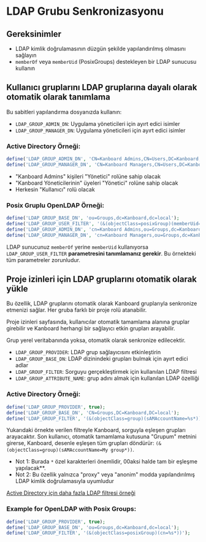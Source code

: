 LDAP Grubu Senkronizasyonu
==========================

Gereksinimler
------------

- LDAP kimlik doğrulamasının düzgün şekilde yapılandırılmış olmasını sağlayın
- `memberOf` veya `memberUid` (PosixGroups) destekleyen bir LDAP sunucusu kullanın

Kullanıcı gruplarını LDAP gruplarına dayalı olarak otomatik olarak tanımlama
----------------------------------------------------

Bu sabitleri yapılandırma dosyanızda kullanın:

- `LDAP_GROUP_ADMIN_DN`: Uygulama yöneticileri için ayırt edici isimler
- `LDAP_GROUP_MANAGER_DN`: Uygulama yöneticileri için ayırt edici isimler

### Active Directory Örneği:

```php
define('LDAP_GROUP_ADMIN_DN', 'CN=Kanboard Admins,CN=Users,DC=Kanboard,DC=local');
define('LDAP_GROUP_MANAGER_DN', 'CN=Kanboard Managers,CN=Users,DC=Kanboard,DC=local');
```

- "Kanboard Admins" kişileri "Yönetici" rolüne sahip olacak
- "Kanboard Yöneticilerinin" üyeleri "Yönetici" rolüne sahip olacak
- Herkesin "Kullanıcı" rolü olacak

### Posix Gruplu OpenLDAP Örneği:

```php
define('LDAP_GROUP_BASE_DN', 'ou=Groups,dc=Kanboard,dc=local');
define('LDAP_GROUP_USER_FILTER', '(&(objectClass=posixGroup)(memberUid=%s))');
define('LDAP_GROUP_ADMIN_DN', 'cn=Kanboard Admins,ou=Groups,dc=Kanboard,dc=local');
define('LDAP_GROUP_MANAGER_DN', 'cn=Kanboard Managers,ou=Groups,dc=Kanboard,dc=local');
```

LDAP sunucunuz `memberOf` yerine `memberUid` kullanıyorsa `LDAP_GROUP_USER_FILTER` **parametresini tanımlamanız gerekir**.
Bu örnekteki tüm parametreler zorunludur.

Proje izinleri için LDAP gruplarını otomatik olarak yükle
------------------------------------------------------

Bu özellik, LDAP gruplarını otomatik olarak Kanboard gruplarıyla senkronize etmenizi sağlar.
Her gruba farklı bir proje rolü atanabilir.

Proje izinleri sayfasında, kullanıcılar otomatik tamamlama alanına gruplar girebilir ve Kanboard herhangi bir sağlayıcı etkin grupları arayabilir.

Grup yerel veritabanında yoksa, otomatik olarak senkronize edilecektir.

- `LDAP_GROUP_PROVIDER`: LDAP grup sağlayıcısını etkinleştirin
- `LDAP_GROUP_BASE_DN`: LDAP dizinindeki grupları bulmak için ayırt edici adlar
- `LDAP_GROUP_FILTER`: Sorguyu gerçekleştirmek için kullanılan LDAP filtresi
- `LDAP_GROUP_ATTRIBUTE_NAME`: grup adını almak için kullanılan LDAP özelliği

### Active Directory Örneği:

```php
define('LDAP_GROUP_PROVIDER', true);
define('LDAP_GROUP_BASE_DN', 'CN=Groups,DC=Kanboard,DC=local');
define('LDAP_GROUP_FILTER', '(&(objectClass=group)(sAMAccountName=%s*))');
```

Yukarıdaki örnekte verilen filtreyle Kanboard, sorguyla eşleşen grupları arayacaktır.
Son kullanıcı, otomatik tamamlama kutusuna "Grupum" metnini girerse, Kanboard, desenle eşleşen tüm grupları döndürür: `(&(objectClass=group)(sAMAccountName=My group*))`.

- Not 1: Burada `*` özel karakterleri önemlidir, 00aksi halde tam bir eşleşme yapılacak**.
- Not 2: Bu özellik yalnızca "proxy" veya "anonim" modda yapılandırılmış LDAP kimlik doğrulamasıyla uyumludur

[Active Directory için daha fazla LDAP filtresi örneği](http://social.technet.microsoft.com/wiki/contents/articles/5392.active-directory-ldap-syntax-filters.aspx)

### Example for OpenLDAP with Posix Groups:

```php
define('LDAP_GROUP_PROVIDER', true);
define('LDAP_GROUP_BASE_DN', 'ou=Groups,dc=Kanboard,dc=local');
define('LDAP_GROUP_FILTER', '(&(objectClass=posixGroup)(cn=%s*))');
```

